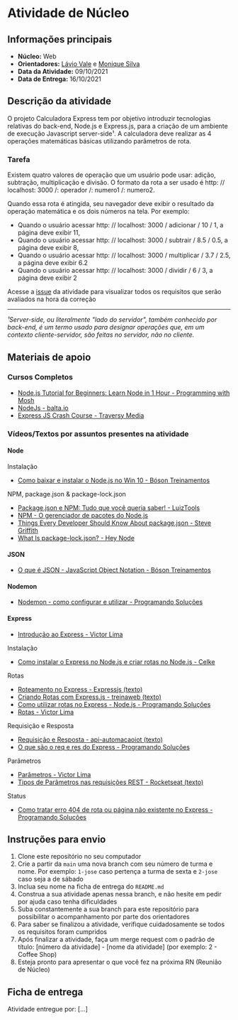 # Atividade de Núcleo

## Informações principais

- **Núcleo:** Web
- **Orientadores:** [Lávio Vale](https://gitlab.com/lavio) e [Monique Silva](@moniquedsilva)
- **Data da Atividade:** 09/10/2021
- **Data de Entrega:** 16/10/2021

## Descrição da atividade

O projeto Calculadora Express tem por objetivo introduzir tecnologias relativas do back-end, Node.js e Express.js, para a criação de um ambiente de execução Javascript server-side¹. A calculadora deve realizar as 4 operações matemáticas básicas utilizando parâmetros de rota.

### Tarefa

Existem quatro valores de operação que um usuário pode usar: adição, subtração, multiplicação e divisão. O formato da rota a ser usado é http: // localhost: 3000 /: operador /: numero1 /: numero2.

Quando essa rota é atingida, seu navegador deve exibir o resultado da operação matemática e os dois números na tela. Por exemplo:

- Quando o usuário acessar http: // localhost: 3000 / adicionar / 10 / 1, a página deve exibir 11,
- Quando o usuário acessar http: // localhost: 3000 / subtrair / 8.5 / 0.5, a página deve exibir 8,
- Quando o usuário acessar http: // localhost: 3000 / multiplicar / 3.7 / 2.5, a página deve exibir 6.2
- Quando o usuário acessar http: // localhost: 3000 / dividir / 6 / 3, a página deve exibir 2

Acesse a [issue](https://gitlab.com/InfoJrUFBA/nucleos/2021/03/web/-/issues/5) da atividade para visualizar todos os requisitos que serão avaliados na hora da correção

---

_¹Server-side, ou literalmente "lado do servidor", também conhecido por back-end, é um termo usado para designar operações que, em um contexto cliente-servidor, são feitas no servidor, não no cliente._

## Materiais de apoio

### Cursos Completos

- [Node.js Tutorial for Beginners: Learn Node in 1 Hour - Programming with Mosh](https://youtu.be/TlB_eWDSMt4)
- [NodeJs - balta.io](https://youtube.com/playlist?list=PLHlHvK2lnJndvvycjBqQAbgEDqXxKLoqn)
- [Express JS Crash Course - Traversy Media](https://youtu.be/L72fhGm1tfE)

### Vídeos/Textos por assuntos presentes na atividade

#### Node

Instalação

- [Como baixar e instalar o Node.js no Win 10 - Bóson Treinamentos](https://youtu.be/Wras1X6rBrc)

NPM, package.json & package-lock.json

- [Package.json e NPM: Tudo que você queria saber! - LuizTools](https://youtu.be/Tvf7hGH0Y0Q)
- [NPM - O gerenciador de pacotes do Node.js](https://youtu.be/tFqsmNrWW0M)
- [Things Every Developer Should Know About package.json - Steve Griffith](https://youtu.be/-SaZiADGLHs)
- [What Is package-lock.json? - Hey Node](https://youtu.be/wURb_jqWWqs)

#### JSON

- [O que é JSON - JavaScript Object Notation - Bóson Treinamentos](https://youtu.be/K1f7G0JMkLU)

#### Nodemon

- [Nodemon - como configurar e utilizar - Programando Soluções](https://youtu.be/LscE7X8RcVs)

#### Express

- [Introdução ao Express - Victor Lima](https://youtu.be/pohvlFd0byI)

Instalação

- [Como instalar o Express no Node.js e criar rotas no Node.js - Celke](https://youtu.be/Wb4W0XvZ3h4)

Rotas

- [Roteamento no Express - Expressjs (texto)](https://expressjs.com/pt-br/guide/routing.html)
- [Criando Rotas com Express.js - treinaweb (texto)](https://www.treinaweb.com.br/blog/criando-rotas-com-express-js)
- [Como utilizar rotas no Express - Node.js - Programando Soluções](https://youtu.be/jM9SoTtmISc)
- [Rotas - Victor Lima](https://youtu.be/UMI7kFwmAHo)

Requisição e Resposta

- [Requisição e Resposta - api-automacaoiot (texto)](https://api-automacaoiot.readthedocs.io/pt_BR/latest/reference/request-response.html)
- [O que são o req e res do Express - Programando Soluções](https://youtu.be/ver4YbPYOqg)

Parâmetros

- [Parâmetros - Victor Lima](https://youtu.be/G9b-Zi0rg3o)
- [Tipos de Parâmetros nas requisições REST - Rocketseat (texto)](https://blog.rocketseat.com.br/tipos-de-parametros-nas-requisicoes-rest/)

Status

- [Como tratar erro 404 de rota ou página não existente no Express - Programando Soluções](https://youtu.be/icNqDrk9Ojo)

## Instruções para envio

1. Clone este repositório no seu computador
2. Crie a partir da `main` uma nova branch com seu número de turma e nome. Por exemplo: `1-jose` caso pertença a turma de sexta e `2-jose` caso seja a de sábado
3. Inclua seu nome na ficha de entrega do `README.md`
4. Construa a sua atividade apenas nessa branch, e não hesite em pedir por ajuda caso tenha dificuldades
5. Suba constantemente a sua branch para este repositório para possibilitar o acompanhamento por parte dos orientadores
6. Para saber se finalizou a atividade, verifique cuidadosamente se todos os requisitos foram cumpridos
7. Após finalizar a atividade, faça um merge request com o padrão de título: [número da atividade] - [nome da atividade] (por exemplo: 2 - Coffee Shop)
8. Esteja pronto para apresentar o que você fez na próxima RN (Reunião de Núcleo)

## Ficha de entrega

Atividade entregue por: [...]
